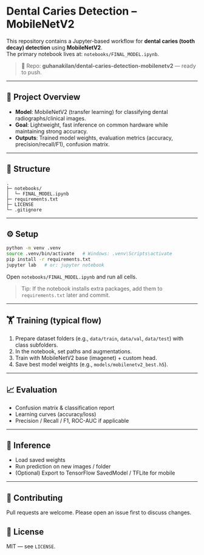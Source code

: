 # Dental Caries Detection – MobileNetV2

This repository contains a Jupyter-based workflow for **dental caries (tooth decay) detection** using **MobileNetV2**.  
The primary notebook lives at: `notebooks/FINAL_MODEL.ipynb`.

> 👋 Repo: **guhanakilan/dental-caries-detection-mobilenetv2** — ready to push.

---

## 🧭 Project Overview
- **Model**: MobileNetV2 (transfer learning) for classifying dental radiographs/clinical images.
- **Goal**: Lightweight, fast inference on common hardware while maintaining strong accuracy.
- **Outputs**: Trained model weights, evaluation metrics (accuracy, precision/recall/F1), confusion matrix.

---

## 📁 Structure
```
.
├─ notebooks/
│  └─ FINAL_MODEL.ipynb
├─ requirements.txt
├─ LICENSE
└─ .gitignore
```

---

## ⚙️ Setup
```bash
python -m venv .venv
source .venv/bin/activate   # Windows: .venv\Scripts\activate
pip install -r requirements.txt
jupyter lab   # or: jupyter notebook
```
Open `notebooks/FINAL_MODEL.ipynb` and run all cells.

> Tip: If the notebook installs extra packages, add them to `requirements.txt` later and commit.

---

## 🏋️ Training (typical flow)
1. Prepare dataset folders (e.g., `data/train`, `data/val`, `data/test`) with class subfolders.
2. In the notebook, set paths and augmentations.
3. Train with MobileNetV2 base (imagenet) + custom head.
4. Save best model weights (e.g., `models/mobilenetv2_best.h5`).

---

## 📈 Evaluation
- Confusion matrix & classification report
- Learning curves (accuracy/loss)
- Precision / Recall / F1, ROC-AUC if applicable

---

## 🚀 Inference
- Load saved weights
- Run prediction on new images / folder
- (Optional) Export to TensorFlow SavedModel / TFLite for mobile

---

## 🤝 Contributing
Pull requests are welcome. Please open an issue first to discuss changes.

## 📝 License
MIT — see `LICENSE`.